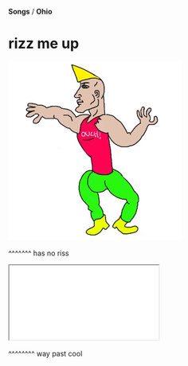 **Songs** / **Ohio**

# rizz me up

![not rizz](../../assets/images/Chad.webp)

^^^^^^^ has no riss

<iframe src="../../../assets/chaos.mp4" allowfullscreen></iframe>

^^^^^^^^ way past cool